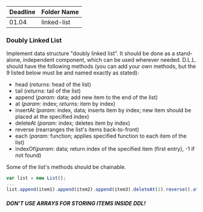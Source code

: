 Deadline         | Folder Name
-----------------|---------
01.04            | linked-list

### Doubly Linked List
Implement data structure "doubly linked list". It should be done as a stand-alone, independent component, which can be used wherever needed. D.L.L. should have the following methods (you can add your own methods, but the 9 listed below must be and named exactly as stated):
* head (*returns:* head of the list)
* tail (*returns:* tail of the list)
* append (*param:* data; add new item to the end of the list)
* at (*param:* index; *returns:* item by index)
* insertAt (*param:* index, data; inserts item by index; new item should be placed at the specified index)
* deleteAt (*param:* index; deletes item by index)
* reverse (rearranges the list's items back-to-front)
* each (*param:* function; applies specified function to each item of the list)
* indexOf(*param:* data; return index of the specified item (first entry), -1 if not found)

Some of the list's methods should be chainable.
```javascript
var list = new List();
...
list.append(item1).append(item2).append(item3).deleteAt(2).reverse().at(0)
```
##### DON'T USE ARRAYS FOR STORING ITEMS INSIDE DDL!
